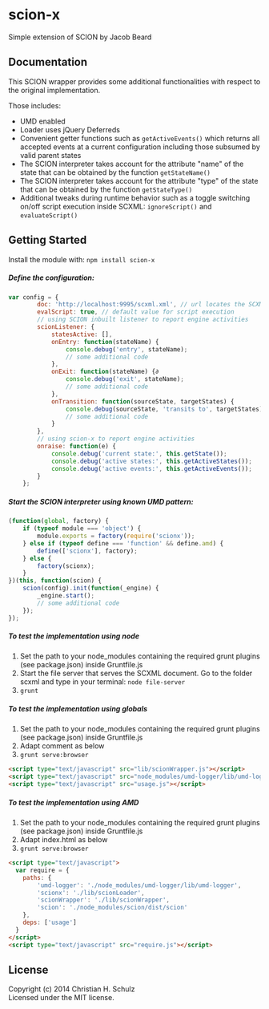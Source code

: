 # scion-x

Simple extension of SCION by Jacob Beard

## Documentation
This SCION wrapper provides some additional functionalities with respect to the original implementation.

Those includes:

- UMD enabled 
- Loader uses jQuery Deferreds 
- Convenient getter functions such as `getActiveEvents()` which returns all accepted events at a current configuration including those subsumed by valid parent states
- The SCION interpreter takes account for the attribute "name" of the state that can be obtained by the function `getStateName()`
- The SCION interpreter takes account for the attribute "type" of the state that can be obtained by the function `getStateType()`
- Additional tweaks during runtime behavior such as a toggle switching on/off script execution inside SCXML: `ignoreScript()` and `evaluateScript()`

## Getting Started
Install the module with: `npm install scion-x`

##### Define the configuration:
```javascript
var config = {
        doc: 'http://localhost:9995/scxml.xml', // url locates the SCXML document
        evalScript: true, // default value for script execution
        // using SCION inbuilt listener to report engine activities
        scionListener: {
            statesActive: [],
            onEntry: function(stateName) {               
                console.debug('entry', stateName);
                // some additional code
            },
            onExit: function(stateName) {∂
                console.debug('exit', stateName);
                // some additional code
            },
            onTransition: function(sourceState, targetStates) {
                console.debug(sourceState, 'transits to', targetStates);
                // some additional code
            }
        },
        // using scion-x to report engine activities
        onraise: function(e) {
            console.debug('current state:', this.getState());
            console.debug('active states:', this.getActiveStates());
            console.debug('active events:', this.getActiveEvents());
        }
    };
```

##### Start the SCION interpreter using known UMD pattern: 
```javascript
(function(global, factory) {
    if (typeof module === 'object') {
        module.exports = factory(require('scionx'));
    } else if (typeof define === 'function' && define.amd) {
        define(['scionx'], factory);
    } else {
        factory(scionx);
    }
})(this, function(scion) {
    scion(config).init(function(_engine) {
        _engine.start();
        // some additional code
    });
});

```

##### To test the implementation using node
1. Set the path to your node_modules containing the required grunt plugins (see package.json) inside Gruntfile.js
2. Start the file server that serves the SCXML document. Go to the folder scxml and type in your terminal: `node file-server`
3. `grunt`

##### To test the implementation using globals
1. Set the path to your node_modules containing the required grunt plugins (see package.json) inside Gruntfile.js
2. Adapt comment as below
3. `grunt serve:browser`

```html
<script type="text/javascript" src="lib/scionWrapper.js"></script>
<script type="text/javascript" src="node_modules/umd-logger/lib/umd-logger.js"></script>
<script type="text/javascript" src="usage.js"></script>
```

##### To test the implementation using AMD
1. Set the path to your node_modules containing the required grunt plugins (see package.json) inside Gruntfile.js
2. Adapt index.html as below 
3. `grunt serve:browser`

```HTML
<script type="text/javascript">
  var require = {
    paths: {
        'umd-logger': './node_modules/umd-logger/lib/umd-logger',
        'scionx': './lib/scionLoader',
        'scionWrapper': './lib/scionWrapper',
        'scion': './node_modules/scion/dist/scion'
    },
    deps: ['usage']
  }
</script>
<script type="text/javascript" src="require.js"></script>
```
## License
Copyright (c) 2014 Christian H. Schulz  
Licensed under the MIT license.

<!--
## Examples
```
(function(global, factory) {
    if (typeof module === 'object') {
        module.exports = factory(require('umd-logger'), require('./lib/scionx'));
    } else if (typeof define === 'function' && define.amd) {
        define(['umd-logger', 'scionx'], factory);
    } else {
        factory(umd_logger, scionx);
    }
})(this, function(console, scion) {
    var url = (typeof module === 'object') 
        ? 'http://localhost:9989/telcoPortal-scxmlFromMultirep.xml' 
        : 'http://localhost:5959/scxml/telcoPortal-scxmlFromMultirep.xml'; 
    scion({
        doc: url,
        evalScript: false,
        scionListener: {
            statesActive: [],
            onEntry: function(stateName) {
                this.statesActive.push(stateName);
                console.debug('SCXML State Entry: "' + stateName + '"');
            },
            onExit: function(stateName) {
                this.statesActive.pop();
                console.debug('SCXML State Exit: "' + stateName + '"');
            },
            onTransition: function(sourceState, targetStatesArray) {
                console.debug('SCXML State Transition: "' + sourceState + '"->"' + targetStatesArray + '"');
                if (targetStatesArray && targetStatesArray.length > 1) {
                    console.warn('SCXML State Transition: multiple target states!');
                }
            }
        },
        onraise: function(e) {
            console.debug('current state:', this.getStates());
            console.debug('active states:', this.getActiveStates());
            console.debug('active events:', this.getActiveEvents());
            console.debug('active transitions:', this.getStates() + ":" + JSON.stringify(this.getActiveTransitions()));
        }
    }).init(function(_engine) {
        console.debug('engine:', _engine);
        _engine.start();
    });
});
```

## Contributing
In lieu of a formal styleguide, take care to maintain the existing coding style. Add unit tests for any new or changed functionality. Lint and test your code using [Grunt](http://gruntjs.com/).

## Release History
_(Nothing yet)_
-->

